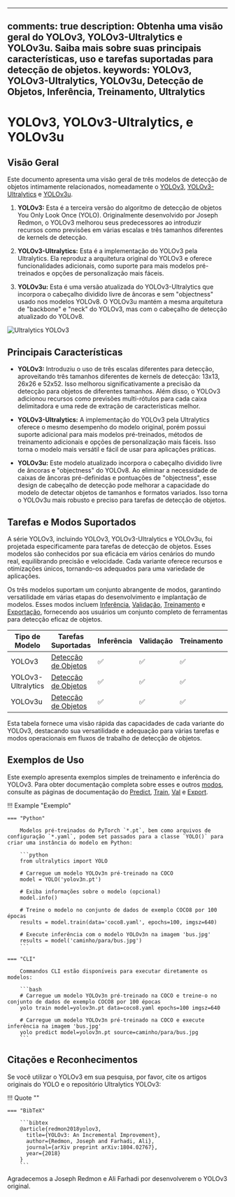 ______________________________________________________________________

## comments: true description: Obtenha uma visão geral do YOLOv3, YOLOv3-Ultralytics e YOLOv3u. Saiba mais sobre suas principais características, uso e tarefas suportadas para detecção de objetos. keywords: YOLOv3, YOLOv3-Ultralytics, YOLOv3u, Detecção de Objetos, Inferência, Treinamento, Ultralytics

# YOLOv3, YOLOv3-Ultralytics, e YOLOv3u

## Visão Geral

Este documento apresenta uma visão geral de três modelos de detecção de objetos intimamente relacionados, nomeadamente o [YOLOv3](https://pjreddie.com/darknet/yolo/), [YOLOv3-Ultralytics](https://github.com/ultralytics/yolov3) e [YOLOv3u](https://github.com/ultralytics/ultralytics).

1. **YOLOv3:** Esta é a terceira versão do algoritmo de detecção de objetos You Only Look Once (YOLO). Originalmente desenvolvido por Joseph Redmon, o YOLOv3 melhorou seus predecessores ao introduzir recursos como previsões em várias escalas e três tamanhos diferentes de kernels de detecção.

2. **YOLOv3-Ultralytics:** Esta é a implementação do YOLOv3 pela Ultralytics. Ela reproduz a arquitetura original do YOLOv3 e oferece funcionalidades adicionais, como suporte para mais modelos pré-treinados e opções de personalização mais fáceis.

3. **YOLOv3u:** Esta é uma versão atualizada do YOLOv3-Ultralytics que incorpora o cabeçalho dividido livre de âncoras e sem "objectness" usado nos modelos YOLOv8. O YOLOv3u mantém a mesma arquitetura de "backbone" e "neck" do YOLOv3, mas com o cabeçalho de detecção atualizado do YOLOv8.

![Ultralytics YOLOv3](https://raw.githubusercontent.com/ultralytics/assets/main/yolov3/banner-yolov3.png)

## Principais Características

- **YOLOv3:** Introduziu o uso de três escalas diferentes para detecção, aproveitando três tamanhos diferentes de kernels de detecção: 13x13, 26x26 e 52x52. Isso melhorou significativamente a precisão da detecção para objetos de diferentes tamanhos. Além disso, o YOLOv3 adicionou recursos como previsões multi-rótulos para cada caixa delimitadora e uma rede de extração de características melhor.

- **YOLOv3-Ultralytics:** A implementação do YOLOv3 pela Ultralytics oferece o mesmo desempenho do modelo original, porém possui suporte adicional para mais modelos pré-treinados, métodos de treinamento adicionais e opções de personalização mais fáceis. Isso torna o modelo mais versátil e fácil de usar para aplicações práticas.

- **YOLOv3u:** Este modelo atualizado incorpora o cabeçalho dividido livre de âncoras e "objectness" do YOLOv8. Ao eliminar a necessidade de caixas de âncoras pré-definidas e pontuações de "objectness", esse design de cabeçalho de detecção pode melhorar a capacidade do modelo de detectar objetos de tamanhos e formatos variados. Isso torna o YOLOv3u mais robusto e preciso para tarefas de detecção de objetos.

## Tarefas e Modos Suportados

A série YOLOv3, incluindo YOLOv3, YOLOv3-Ultralytics e YOLOv3u, foi projetada especificamente para tarefas de detecção de objetos. Esses modelos são conhecidos por sua eficácia em vários cenários do mundo real, equilibrando precisão e velocidade. Cada variante oferece recursos e otimizações únicos, tornando-os adequados para uma variedade de aplicações.

Os três modelos suportam um conjunto abrangente de modos, garantindo versatilidade em várias etapas do desenvolvimento e implantação de modelos. Esses modos incluem [Inferência](../modes/predict.md), [Validação](../modes/val.md), [Treinamento](../modes/train.md) e [Exportação](../modes/export.md), fornecendo aos usuários um conjunto completo de ferramentas para detecção eficaz de objetos.

| Tipo de Modelo     | Tarefas Suportadas                        | Inferência | Validação | Treinamento | Exportação |
| ------------------ | ----------------------------------------- | ---------- | --------- | ----------- | ---------- |
| YOLOv3             | [Detecção de Objetos](../tasks/detect.md) | ✅          | ✅         | ✅           | ✅          |
| YOLOv3-Ultralytics | [Detecção de Objetos](../tasks/detect.md) | ✅          | ✅         | ✅           | ✅          |
| YOLOv3u            | [Detecção de Objetos](../tasks/detect.md) | ✅          | ✅         | ✅           | ✅          |

Esta tabela fornece uma visão rápida das capacidades de cada variante do YOLOv3, destacando sua versatilidade e adequação para várias tarefas e modos operacionais em fluxos de trabalho de detecção de objetos.

## Exemplos de Uso

Este exemplo apresenta exemplos simples de treinamento e inferência do YOLOv3. Para obter documentação completa sobre esses e outros [modos](../modes/index.md), consulte as páginas de documentação do [Predict](../modes/predict.md), [Train](../modes/train.md), [Val](../modes/val.md) e [Export](../modes/export.md).

!!! Example "Exemplo"

````
=== "Python"

    Modelos pré-treinados do PyTorch `*.pt`, bem como arquivos de configuração `*.yaml`, podem set passados para a classe `YOLO()` para criar uma instância do modelo em Python:

    ```python
    from ultralytics import YOLO

    # Carregue um modelo YOLOv3n pré-treinado na COCO
    model = YOLO('yolov3n.pt')

    # Exiba informações sobre o modelo (opcional)
    model.info()

    # Treine o modelo no conjunto de dados de exemplo COCO8 por 100 épocas
    results = model.train(data='coco8.yaml', epochs=100, imgsz=640)

    # Execute inferência com o modelo YOLOv3n na imagem 'bus.jpg'
    results = model('caminho/para/bus.jpg')
    ```

=== "CLI"

    Commandos CLI estão disponíveis para executar diretamente os modelos:

    ```bash
    # Carregue um modelo YOLOv3n pré-treinado na COCO e treine-o no conjunto de dados de exemplo COCO8 por 100 épocas
    yolo train model=yolov3n.pt data=coco8.yaml epochs=100 imgsz=640

    # Carregue um modelo YOLOv3n pré-treinado na COCO e execute inferência na imagem 'bus.jpg'
    yolo predict model=yolov3n.pt source=caminho/para/bus.jpg
    ```
````

## Citações e Reconhecimentos

Se você utilizar o YOLOv3 em sua pesquisa, por favor, cite os artigos originais do YOLO e o repositório Ultralytics YOLOv3:

!!! Quote ""

````
=== "BibTeX"

    ```bibtex
    @article{redmon2018yolov3,
      title={YOLOv3: An Incremental Improvement},
      author={Redmon, Joseph and Farhadi, Ali},
      journal={arXiv preprint arXiv:1804.02767},
      year={2018}
    }
    ```
````

Agradecemos a Joseph Redmon e Ali Farhadi por desenvolverem o YOLOv3 original.
